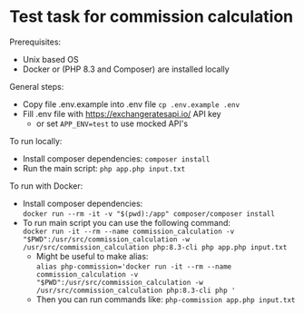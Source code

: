 # Test task for commission calculation

Prerequisites:
- Unix based OS
- Docker or (PHP 8.3 and Composer) are installed locally

General steps:
- Copy file .env.example into .env file
  `cp .env.example .env`
- Fill .env file with https://exchangeratesapi.io/ API key
  - or set `APP_ENV=test` to use mocked API's

To run locally:
- Install composer dependencies:
  `composer install`
- Run the main script:
  `php app.php input.txt`

To run with Docker:
- Install composer dependencies: <br />
  `docker run --rm -it -v "$(pwd):/app" composer/composer install`
- To run main script you can use the following command: <br />
  `docker run -it --rm --name commission_calculation -v "$PWD":/usr/src/commission_calculation -w /usr/src/commission_calculation php:8.3-cli php app.php input.txt`
  - Might be useful to make alias: <br />
    `alias php-commission='docker run -it --rm --name commission_calculation -v "$PWD":/usr/src/commission_calculation -w /usr/src/commission_calculation php:8.3-cli php '` <br />
  - Then you can run commands like: `php-commission app.php input.txt`
